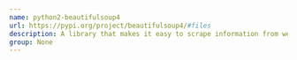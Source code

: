 ```yaml
---
name: python2-beautifulsoup4
url: https://pypi.org/project/beautifulsoup4/#files
description: A library that makes it easy to scrape information from web pages.
group: None
---
```

